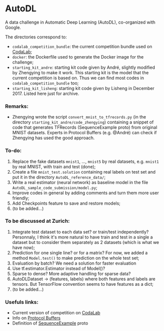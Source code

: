# AutoDL
A data challenge in Automatic Deep Learning (AutoDL), co-organized with Google.


The directories correspond to:
- `codalab_competition_bundle`: the current competition bundle used on [CodaLab](http://35.193.242.121/competitions/8);
- `docker`: the Dockerfile used to generate the Docker image for the challenge;
- `starting_kit_andre`: starting kit code given by André, slightly modified by Zhengying to make it work. This starting kit is the model that the current competition is based on. Thus we can find most codes in `codalab_competition_bundle` too;
- `starting_kit_lisheng`: starting kit code given by Lisheng in December 2017. Listed here just for archive.

### Remarks:
- Zhengying wrote the script `convert_mnist_to_tfrecords.py` (in the directory `starting_kit_andre/code_zhengying`) containing a snippet of code that generates TFRecords (SequenceExample proto) from original MNIST datasets. Experts in Protocol Buffers (e.g. @André) can check if Zhengying has used the good approach.

### To-do:
1. Replace the fake datasets `mnist1`, ..., `mnist5` by real datasets, e.g. `mnist1` by real MNIST, with train and test (done);
2. Create a file `mnist_test.solution` containing real labels on test set and put it in the directory `AutoDL_reference_data/`;
3. Write a real estimator (neural network) as baseline model in the file `AutoDL_sample_code_submission/model.py`;
4. Improve codes in general by adding comments and turn them more user friendly;
5. Add Checkpoints feature to save and restore models;
6. (to be added...)

### To be discussed at Zurich:
1. Integrate test dataset to each data set? or train/test independently? Personnaly, I think it's more natural to have train and test in a single a dataset but to consider them separately as 2 datasets (which is what we have now);
2. Prediction for one single line? or for a matrix? For now, we added a method `Model.test()` to make prediction on the whole test set;
3. Evaluation by batch? We need a solution for faster evaluation
4. Use tf.estimator.Estimator instead of Model()? 
5. Sparse to dense? More adaptive handling for sparse data?
6. AutoDLDataset -> (features, labels) where both features and labels are tensors. But TensorFlow convention seems to have features as a dict;
7. (to be added...)

### Usefuls links:
- Current version of competition on [CodaLab](http://35.193.242.121/competitions/8)
- Info on [Protocol Buffers](https://developers.google.com/protocol-buffers/)
- Definition of [SequenceExample](https://github.com/tensorflow/tensorflow/blob/r1.7/tensorflow/core/example/example.proto) proto
